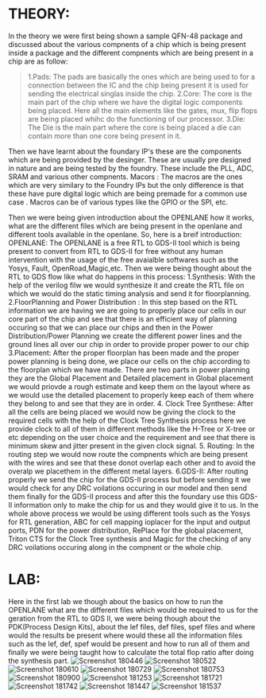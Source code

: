 # THEORY:
In the theory we were first being shown a sample QFN-48 package and discussed about the various compnents of a chip which is being present inside a package and the different compnents which are being present in a chip are as follow:
> 1.Pads: The pads are basically the ones which are being used to for a connection between the IC and the chip being present it is used for sending the electrical singlas inside the chip.
> 2.Core: The core is the main part of the chip where we have the digital logic components being placed. Here all the main elements like the gates, mux, flip flops are being placed whihc do the functioning of our processor.
> 3.Die: The Die is the main part where the core is being placed a die can contain more than one core being present in it.

Then we have learnt about the foundary IP's these are the components which are being provided by the desinger. These are usually pre designed in nature and are being tested by the foundry. These include the PLL, ADC, SRAM and various other compnents.
Macors : The macros are the ones which are very similary to the Foundry IPs but the only difference is that these have pure digital logic which are being premade for a common use case . Macros can be of various types like the GPIO or the SPI, etc.

Then we were being given introduction about the OPENLANE how it works, what are the different files which are being present in the openlane and different tools available in the openlane. So, here is a breif introduction:
OPENLANE: The OPENLANE is a free RTL to GDS-II tool which is being present to convert from RTL to GDS-II for free without any human intervention with the usage of the free avaialble softwares such as the Yosys, Fault, OpenRoad,Magic,etc.
Then we were being thought about the RTL to GDS flow like what do happens in this process:
1.Synthesis: With the help of the verilog filw we would synthesize it and create the RTL file on which we would do the static timing analysis and send it for floorplanning.
2.FloorPlanning and Power Distribution : In this step based on the RTL information we are having we are going to properly place our cells in our core part of the chip and see that there is an efficient way of planning occuring so that we can place our chips and then in the Power Distribution/Power Planning we create the different power lines and the ground lines all over our chip in order to provide proper power to our chip
3.Placement: After the proper floorplan has been made and the proper power planning is being done, we place our cells on the chip according to the floorplan which we have made. There are two parts in power planning they are the Global Placement and Detailed placement in Global placement we would priovde a rough estimate and keep them on the layout where as we would use the detailed placement to properly keep each of them where they belong to and see that they are in order.
4. Clock Tree Synthese: After all the cells are being placed we would now be giving the clock to the required cells with the help of the Clock Tree Synthesis process here we provide clock to all of them in different methods like the H-Tree or X-tree or etc depending on the user choice and the requirement and see that there is minimum skew and jitter present in the given clock signal.
5. Routing: In the routing step we would now route the compnents which are being present with the wires and see that these donot overlap each other and to avoid the overalp we placethem in the different metal layers.
6.GDS-II: After routing properly we send the chip for the GDS-II process but before sending it we would check for any DRC voilations occuring in our model and then send them finally for the GDS-II process and after this the foundary use this GDS-II information only to make the chip for us and they would give it to us.
In the whole above process we would be using different tools such as the Yosys for RTL generation, ABC for cell mapping ioplacer for the input and output ports, PDN for the power distribution, RePlace for the global placement, Triton CTS for the Clock Tree synthesis and Magic for the checking of any DRC voilations occuring along in the compnent or the whole chip.

# LAB:
Here in the first lab we though about the basics on how to run the OPENLANE what are the different files which would be required to us for the geration from the RTL to GDS II, we were being though about the PDK(Process Design Kits), about the lef files, def files, spef files and where would the results be present where would these all the information files such as the lef, def, spef would be present and how to run all of them and finally we were being taught how to calculate the total flop ratio after doing the synthesis part.
![Screenshot 180446](https://raw.githubusercontent.com/GNarendraVarma/VSDNASSCOM---Digital-VLSI-SoC-design-and-planning/master/1/Screenshot%202025-06-20%20180446.png)
![Screenshot 180522](https://raw.githubusercontent.com/GNarendraVarma/VSDNASSCOM---Digital-VLSI-SoC-design-and-planning/master/1/Screenshot%202025-06-20%20180522.png)
![Screenshot 180610](https://raw.githubusercontent.com/GNarendraVarma/VSDNASSCOM---Digital-VLSI-SoC-design-and-planning/master/1/Screenshot%202025-06-20%20180610.png)
![Screenshot 180729](https://raw.githubusercontent.com/GNarendraVarma/VSDNASSCOM---Digital-VLSI-SoC-design-and-planning/master/1/Screenshot%202025-06-20%20180729.png)
![Screenshot 180753](https://raw.githubusercontent.com/GNarendraVarma/VSDNASSCOM---Digital-VLSI-SoC-design-and-planning/master/1/Screenshot%202025-06-20%20180753.png)
![Screenshot 180900](https://raw.githubusercontent.com/GNarendraVarma/VSDNASSCOM---Digital-VLSI-SoC-design-and-planning/master/1/Screenshot%202025-06-20%20180900.png)
![Screenshot 181253](https://raw.githubusercontent.com/GNarendraVarma/VSDNASSCOM---Digital-VLSI-SoC-design-and-planning/master/1/Screenshot%202025-06-20%20181253.png)
![Screenshot 181721](https://raw.githubusercontent.com/GNarendraVarma/VSDNASSCOM---Digital-VLSI-SoC-design-and-planning/master/1/Screenshot%202025-06-20%20181721.png)
![Screenshot 181742](https://raw.githubusercontent.com/GNarendraVarma/VSDNASSCOM---Digital-VLSI-SoC-design-and-planning/master/1/Screenshot%202025-06-20%20181742.png)
![Screenshot 181447](https://raw.githubusercontent.com/GNarendraVarma/VSDNASSCOM---Digital-VLSI-SoC-design-and-planning/master/1/Screenshot%202025-06-20%20181447.png)
![Screenshot 181537](https://raw.githubusercontent.com/GNarendraVarma/VSDNASSCOM---Digital-VLSI-SoC-design-and-planning/master/1/Screenshot%202025-06-20%20181537.png)

